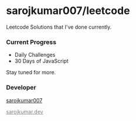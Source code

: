 # sarojkumar007/leetcode

Leetcode Solutions that I've done currently.

### Current Progress

- Daily Challenges
- 30 Days of JavaScript

Stay tuned for more.

### Developer

[sarojkumar007](http://github.com/sarojkumar007)

<a href="https://sarojkumar.dev" target="__blank" style="color: gray;">sarojkumar.dev</a>
